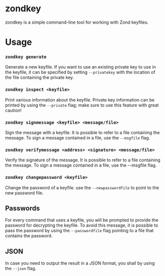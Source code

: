 zondkey
======

zondkey is a simple command-line tool for working with Zond keyfiles.


# Usage

### `zondkey generate`

Generate a new keyfile.
If you want to use an existing private key to use in the keyfile, it can be 
specified by setting `--privatekey` with the location of the file containing the 
private key.


### `zondkey inspect <keyfile>`

Print various information about the keyfile.
Private key information can be printed by using the `--private` flag;
make sure to use this feature with great caution!


### `zondkey signmessage <keyfile> <message/file>`

Sign the message with a keyfile.
It is possible to refer to a file containing the message.
To sign a message contained in a file, use the `--msgfile` flag.


### `zondkey verifymessage <address> <signature> <message/file>`

Verify the signature of the message.
It is possible to refer to a file containing the message.
To sign a message contained in a file, use the --msgfile flag.


### `zondkey changepassword <keyfile>`

Change the password of a keyfile.
use the `--newpasswordfile` to point to the new password file.


## Passwords

For every command that uses a keyfile, you will be prompted to provide the 
password for decrypting the keyfile.  To avoid this message, it is possible
to pass the password by using the `--passwordfile` flag pointing to a file that
contains the password.

## JSON

In case you need to output the result in a JSON format, you shall by using the `--json` flag.
